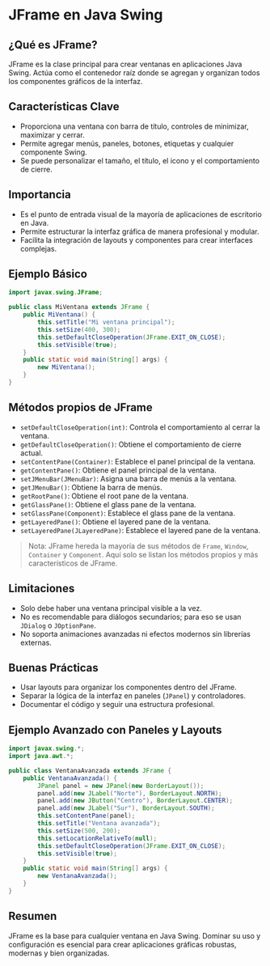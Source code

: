 # JFrame en Java Swing

## ¿Qué es JFrame?
JFrame es la clase principal para crear ventanas en aplicaciones Java Swing. Actúa como el contenedor raíz donde se agregan y organizan todos los componentes gráficos de la interfaz.

## Características Clave
- Proporciona una ventana con barra de título, controles de minimizar, maximizar y cerrar.
- Permite agregar menús, paneles, botones, etiquetas y cualquier componente Swing.
- Se puede personalizar el tamaño, el título, el icono y el comportamiento de cierre.

## Importancia
- Es el punto de entrada visual de la mayoría de aplicaciones de escritorio en Java.
- Permite estructurar la interfaz gráfica de manera profesional y modular.
- Facilita la integración de layouts y componentes para crear interfaces complejas.

## Ejemplo Básico
```java
import javax.swing.JFrame;

public class MiVentana extends JFrame {
    public MiVentana() {
        this.setTitle("Mi ventana principal");
        this.setSize(400, 300);
        this.setDefaultCloseOperation(JFrame.EXIT_ON_CLOSE);
        this.setVisible(true);
    }
    public static void main(String[] args) {
        new MiVentana();
    }
}
```


## Métodos propios de JFrame

- `setDefaultCloseOperation(int)`: Controla el comportamiento al cerrar la ventana.
- `getDefaultCloseOperation()`: Obtiene el comportamiento de cierre actual.
- `setContentPane(Container)`: Establece el panel principal de la ventana.
- `getContentPane()`: Obtiene el panel principal de la ventana.
- `setJMenuBar(JMenuBar)`: Asigna una barra de menús a la ventana.
- `getJMenuBar()`: Obtiene la barra de menús.
- `getRootPane()`: Obtiene el root pane de la ventana.
- `getGlassPane()`: Obtiene el glass pane de la ventana.
- `setGlassPane(Component)`: Establece el glass pane de la ventana.
- `getLayeredPane()`: Obtiene el layered pane de la ventana.
- `setLayeredPane(JLayeredPane)`: Establece el layered pane de la ventana.

> Nota: JFrame hereda la mayoría de sus métodos de `Frame`, `Window`, `Container` y `Component`. Aquí solo se listan los métodos propios y más característicos de JFrame.

## Limitaciones
- Solo debe haber una ventana principal visible a la vez.
- No es recomendable para diálogos secundarios; para eso se usan `JDialog` o `JOptionPane`.
- No soporta animaciones avanzadas ni efectos modernos sin librerías externas.

## Buenas Prácticas
- Usar layouts para organizar los componentes dentro del JFrame.
- Separar la lógica de la interfaz en paneles (`JPanel`) y controladores.
- Documentar el código y seguir una estructura profesional.

## Ejemplo Avanzado con Paneles y Layouts
```java
import javax.swing.*;
import java.awt.*;

public class VentanaAvanzada extends JFrame {
    public VentanaAvanzada() {
        JPanel panel = new JPanel(new BorderLayout());
        panel.add(new JLabel("Norte"), BorderLayout.NORTH);
        panel.add(new JButton("Centro"), BorderLayout.CENTER);
        panel.add(new JLabel("Sur"), BorderLayout.SOUTH);
        this.setContentPane(panel);
        this.setTitle("Ventana avanzada");
        this.setSize(500, 200);
        this.setLocationRelativeTo(null);
        this.setDefaultCloseOperation(JFrame.EXIT_ON_CLOSE);
        this.setVisible(true);
    }
    public static void main(String[] args) {
        new VentanaAvanzada();
    }
}
```

## Resumen
JFrame es la base para cualquier ventana en Java Swing. Dominar su uso y configuración es esencial para crear aplicaciones gráficas robustas, modernas y bien organizadas.
